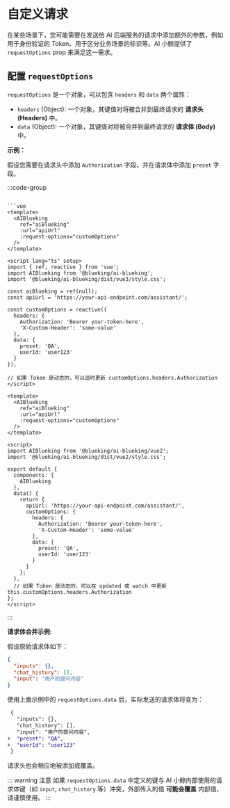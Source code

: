 # 自定义请求

在某些场景下，您可能需要在发送给 AI 后端服务的请求中添加额外的参数，例如用于身份验证的 Token、用于区分业务场景的标识等。AI 小鲸提供了 `requestOptions` prop 来满足这一需求。

## 配置 `requestOptions`

`requestOptions` 是一个对象，可以包含 `headers` 和 `data` 两个属性：

-   `headers` (Object): 一个对象，其键值对将被合并到最终请求的 **请求头 (Headers)** 中。
-   `data` (Object): 一个对象，其键值对将被合并到最终请求的 **请求体 (Body)** 中。

**示例：**

假设您需要在请求头中添加 `Authorization` 字段，并在请求体中添加 `preset` 字段。

:::code-group
```vue [Vue 3]

```vue
<template>
  <AIBlueking
    ref="aiBlueking"
    :url="apiUrl"
    :request-options="customOptions"
  />
</template>

<script lang="ts" setup>
import { ref, reactive } from 'vue';
import AIBlueking from '@blueking/ai-blueking';
import '@blueking/ai-blueking/dist/vue3/style.css';

const aiBlueking = ref(null);
const apiUrl = 'https://your-api-endpoint.com/assistant/';

const customOptions = reactive({
  headers: {
    Authorization: 'Bearer your-token-here',
    'X-Custom-Header': 'some-value'
  },
  data: {
    preset: 'QA',
    userId: 'user123'
  }
});

// 如果 Token 是动态的，可以适时更新 customOptions.headers.Authorization
</script>
```

```vue [Vue 2]
<template>
  <AIBlueking
    ref="aiBlueking"
    :url="apiUrl"
    :request-options="customOptions"
  />
</template>

<script>
import AIBlueking from '@blueking/ai-blueking/vue2';
import '@blueking/ai-blueking/dist/vue2/style.css';

export default {
  components: {
    AIBlueking
  },
  data() {
    return {
      apiUrl: 'https://your-api-endpoint.com/assistant/',
      customOptions: {
        headers: {
          Authorization: 'Bearer your-token-here',
          'X-Custom-Header': 'some-value'
        },
        data: {
          preset: 'QA',
          userId: 'user123'
        }
      }
    };
  },
  // 如果 Token 是动态的，可以在 updated 或 watch 中更新 this.customOptions.headers.Authorization
};
</script>
```
:::

**请求体合并示例:**

假设原始请求体如下：

```json
{
  "inputs": {},
  "chat_history": [],
  "input": "用户的提问内容"
}
```

使用上面示例中的 `requestOptions.data` 后，实际发送的请求体将变为：

```diff
 {
   "inputs": {},
   "chat_history": [],
   "input": "用户的提问内容",
+  "preset": "QA",
+  "userId": "user123"
 }
```

请求头也会相应地被添加或覆盖。

::: warning 注意
如果 `requestOptions.data` 中定义的键与 AI 小鲸内部使用的请求体键（如 `input`, `chat_history` 等）冲突，外部传入的值 **可能会覆盖** 内部值，请谨慎使用。
:::